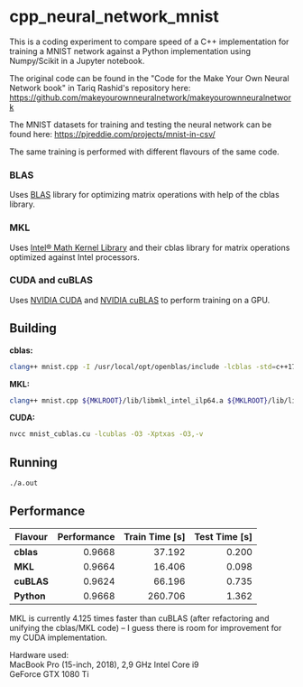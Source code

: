 # cpp_neural_network_mnist
This is a coding experiment to compare speed of a C++ implementation for training a MNIST network against a Python implementation using Numpy/Scikit in a Jupyter notebook.

The original code can be found in the "Code for the Make Your Own Neural Network book" in Tariq Rashid's repository here: https://github.com/makeyourownneuralnetwork/makeyourownneuralnetwork

The MNIST datasets for training and testing the neural network can be found here: https://pjreddie.com/projects/mnist-in-csv/

The same training is performed with different flavours of the same code.

### BLAS
Uses [BLAS](http://www.netlib.org/blas/) library for optimizing matrix operations with help of the cblas library.

### MKL
Uses [Intel® Math Kernel Library](https://software.intel.com/en-us/mkl) and their cblas library for matrix operations optimized against Intel processors.

### CUDA and cuBLAS
Uses [NVIDIA CUDA](https://en.wikipedia.org/wiki/CUDA) and [NVIDIA cuBLAS](https://docs.nvidia.com/cuda/cublas/index.html) to perform training on a GPU.

## Building

**cblas:**
```sh
clang++ mnist.cpp -I /usr/local/opt/openblas/include -lcblas -std=c++17 -msse4.2 -mfpmath=sse -pthread -O3 -DTARGET_CBLAS
```

**MKL:**
```sh
clang++ mnist.cpp ${MKLROOT}/lib/libmkl_intel_ilp64.a ${MKLROOT}/lib/libmkl_sequential.a ${MKLROOT}/lib/libmkl_core.a -lpthread -lm -ldl -std=c++17 -msse4.2 -mfpmath=sse -pthread  -DMKL_ILP64 -m64 -I${MKLROOT}/include -O3 -DTARGET_MKL 
```

**CUDA:**
```sh
nvcc mnist_cublas.cu -lcublas -O3 -Xptxas -O3,-v
```

## Running

```sh
./a.out
```

## Performance
| Flavour    | Performance | Train Time [s] | Test Time [s] |
| ---------- |------------:| ---------------:|-------------:|
| **cblas**  |      0.9668 |          37.192 |        0.200 |
| **MKL**    |      0.9664 |          16.406 |        0.098 |
| **cuBLAS** |      0.9624 |          66.196 |        0.735 |
| **Python** |      0.9668 |         260.706 |        1.362 |

MKL is currently 4.125 times faster than cuBLAS (after refactoring and unifying the cblas/MKL code) – I guess there is room for improvement for my CUDA implementation.

Hardware used:<br>
MacBook Pro (15-inch, 2018), 2,9 GHz Intel Core i9<br>
GeForce GTX 1080 Ti

